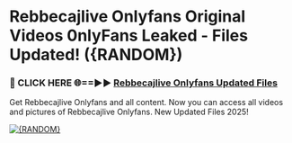 # Rebbecajlive Onlyfans Original Videos 0nlyFans Leaked - Files Updated! ({RANDOM})

<h3>🔴 CLICK HERE 🌐==►► <a href="https://betterlinks.top/A2PfLJ" rel="nofollow">Rebbecajlive Onlyfans Updated Files</a></h3>

Get Rebbecajlive Onlyfans and all content. Now you can access all videos and pictures of Rebbecajlive Onlyfans. New Updated Files 2025!

[![{RANDOM}](https://i.imgur.com/ppqm5kG.gif)](https://betterlinks.top/A2PfLJ)
